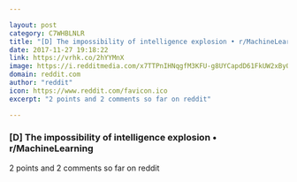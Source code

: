 ```yaml
---

layout: post
category: C7WHBLNLR
title: "[D] The impossibility of intelligence explosion • r/MachineLearning"
date: 2017-11-27 19:18:22
link: https://vrhk.co/2hYYMnX
image: https://i.redditmedia.com/x7TTPnIHNqgfM3KFU-g8UYCapdD61FkUW2xByOKU31g.jpg?w=320&s=3c6a6cdf85ef4d765c1c19ba88e18461
domain: reddit.com
author: "reddit"
icon: https://www.reddit.com/favicon.ico
excerpt: "2 points and 2 comments so far on reddit"

---
```


### [D] The impossibility of intelligence explosion • r/MachineLearning

2 points and 2 comments so far on reddit
